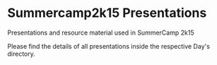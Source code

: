# Summercamp2k15 Presentations
Presentations and resource material used in SummerCamp 2k15

Please find the details of all presentations inside the respective Day's directory.
